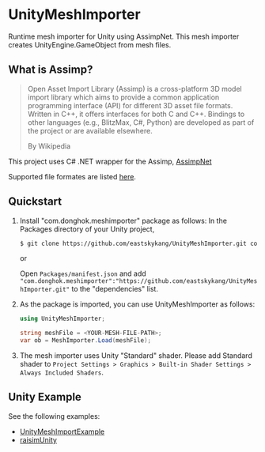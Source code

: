 # UnityMeshImporter

Runtime mesh importer for Unity using AssimpNet. This mesh importer creates UnityEngine.GameObject from mesh files.

## What is Assimp? 

> Open Asset Import Library (Assimp) is a cross-platform 3D model import library which aims to provide a common application programming interface (API) for different 3D asset file formats. 
> Written in C++, it offers interfaces for both C and C++. 
> Bindings to other languages (e.g., BlitzMax, C#, Python) are developed as part of the project or are available elsewhere.
> 
> By Wikipedia
  
This project uses C# .NET wrapper for the Assimp, [AssimpNet](https://bitbucket.org/Starnick/assimpnet/src/master/)

Supported file formates are listed [here](http://assimp.sourceforge.net/main_features_formats.html). 

## Quickstart

1. Install "com.donghok.meshimporter" package as follows:
    In the Packages directory of your Unity project, 
    ```sh
    $ git clone https://github.com/eastskykang/UnityMeshImporter.git com.donghok.meshimporter
    ```
    
    or
    
    Open ```Packages/manifest.json``` and add ```"com.donghok.meshimporter":"https://github.com/eastskykang/UnityMeshImporter.git"``` to the "dependencies" list.

2. As the package is imported, you can use UnityMeshImporter as follows:

    ```cs
    using UnityMeshImporter;
    
    string meshFile = <YOUR-MESH-FILE-PATH>;
    var ob = MeshImporter.Load(meshFile);
    ```

3. The mesh importer uses Unity "Standard" shader. Please add Standard shader to ```Project Settings > Graphics > Built-in Shader Settings > Always Included Shaders```. 

## Unity Example

See the following examples:

- [UnityMeshImportExample](https://github.com/eastskykang/UnityMeshImportExample)
- [raisimUnity](https://github.com/leggedrobotics/raisimUnity) 
